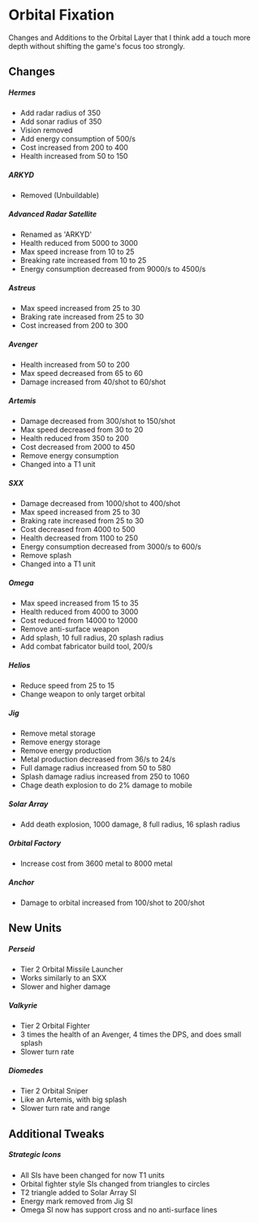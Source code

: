 # Orbital Fixation

Changes and Additions to the Orbital Layer that I think add a touch more depth without shifting the game's focus too strongly.

## Changes
##### Hermes
- Add radar radius of 350
- Add sonar radius of 350
- Vision removed
- Add energy consumption of 500/s
- Cost increased from 200 to 400
- Health increased from 50 to 150

##### ARKYD
- Removed (Unbuildable)

##### Advanced Radar Satellite
- Renamed as 'ARKYD'
- Health reduced from 5000 to 3000
- Max speed increase from 10 to 25
- Breaking rate increased from 10 to 25
- Energy consumption decreased from 9000/s to 4500/s

##### Astreus
- Max speed increased from 25 to 30
- Braking rate increased from 25 to 30
- Cost increased from 200 to 300

##### Avenger
- Health increased from 50 to 200
- Max speed decreased from 65 to 60
- Damage increased from 40/shot to 60/shot

##### Artemis
- Damage decreased from 300/shot to 150/shot
- Max speed decreased from 30 to 20
- Health reduced from 350 to 200
- Cost decreased from 2000 to 450
- Remove energy consumption
- Changed into a T1 unit

##### SXX
- Damage decreased from 1000/shot to 400/shot
- Max speed increased from 25 to 30
- Braking rate increased from 25 to 30
- Cost decreased from 4000 to 500
- Health decreased from 1100 to 250
- Energy consumption decreased from 3000/s to 600/s
- Remove splash
- Changed into a T1 unit

##### Omega
- Max speed increased from 15 to 35
- Health reduced from 4000 to 3000
- Cost reduced from 14000 to 12000
- Remove anti-surface weapon
- Add splash, 10 full radius, 20 splash radius
- Add combat fabricator build tool, 200/s

##### Helios
- Reduce speed from 25 to 15
- Change weapon to only target orbital

##### Jig
- Remove metal storage
- Remove energy storage
- Remove energy production
- Metal production decreased from 36/s to 24/s
- Full damage radius increased from 50 to 580
- Splash damage radius increased from 250 to 1060
- Chage death explosion to do 2% damage to mobile

##### Solar Array
- Add death explosion, 1000 damage, 8 full radius, 16 splash radius

##### Orbital Factory
- Increase cost from 3600 metal to 8000 metal

##### Anchor
- Damage to orbital increased from 100/shot to 200/shot

## New Units
##### Perseid
- Tier 2 Orbital Missile Launcher
- Works similarly to an SXX
- Slower and higher damage

##### Valkyrie
- Tier 2 Orbital Fighter
- 3 times the health of an Avenger, 4 times the DPS, and does small splash
- Slower turn rate

##### Diomedes
- Tier 2 Orbital Sniper
- Like an Artemis, with big splash
- Slower turn rate and range

## Additional Tweaks
##### Strategic Icons
- All SIs have been changed for now T1 units
- Orbital fighter style SIs changed from triangles to circles
- T2 triangle added to Solar Array SI
- Energy mark removed from Jig SI
- Omega SI now has support cross and no anti-surface lines